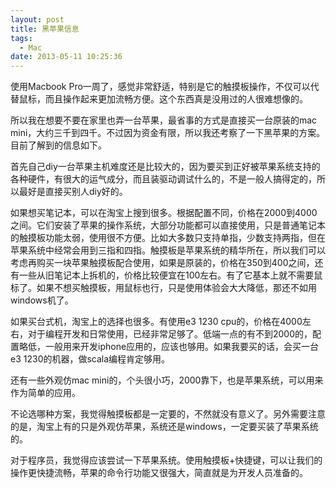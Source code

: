```yaml
---
layout: post
title: 黑苹果信息
tags:
  - Mac
date: 2013-05-11 10:25:36
---
```


使用Macbook Pro一周了，感觉非常舒适，特别是它的触摸板操作，不仅可以代替鼠标，而且操作起来更加流畅方便。这个东西真是没用过的人很难想像的。

所以我在想要不要在家里也弄一台苹果，最省事的方式是直接买一台原装的mac mini，大约三千到四千。不过因为资金有限，所以我还考察了一下黑苹果的方案。目前了解到的信息如下。

首先自己diy一台苹果主机难度还是比较大的，因为要买到正好被苹果系统支持的各种硬件，有很大的运气成分，而且装驱动调试什么的，不是一般人搞得定的，所以最好是直接买别人diy好的。

如果想买笔记本，可以在淘宝上搜到很多。根据配置不同，价格在2000到4000之间。它们安装了苹果的操作系统，大部分功能都可以直接使用，只是普通笔记本的触摸板功能太弱，使用很不方便。比如大多数只支持单指，少数支持两指，但在苹果系统中经常会用到三指和四指。触摸板是苹果系统的精华所在，所以我们可以考虑再购买一块苹果触摸板配合使用，如果是原装的，价格在350到400之间，还有一些从旧笔记本上拆机的，价格比较便宜在100左右。有了它基本上就不需要鼠标了。如果不想买触摸板，用鼠标也行，只是使用体验会大大降低，那还不如用windows机了。

如果买台式机，淘宝上的选择也很多。有使用e3 1230 cpu的，价格在4000左右，对于编程开发和日常使用，已经非常足够了。低端一点的有不到2000的，配置略低，一般用来开发iphone应用的，应该也够用。如果我要买的话，会买一台e3 1230的机器，做scala编程肯定够用。

还有一些外观仿mac mini的，个头很小巧，2000靠下，也是苹果系统，可以用来作为简单的应用。

不论选哪种方案，我觉得触摸板都是一定要的，不然就没有意义了。另外需要注意的是，淘宝上有的只是外观仿苹果，系统还是windows，一定要买装了苹果系统的。

对于程序员，我觉得应该尝试一下苹果系统。使用触摸板+快捷键，可以让我们的操作更快捷流畅，苹果的命令行功能又很强大，简直就是为开发人员准备的。